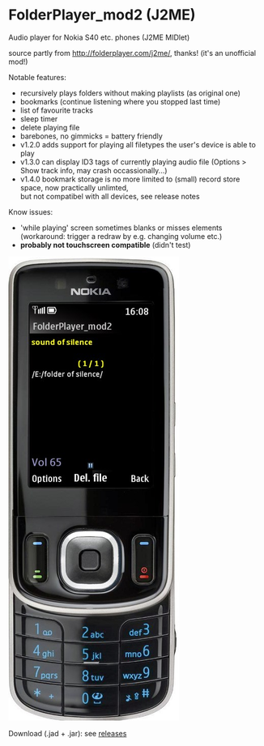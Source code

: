 # FolderPlayer_mod2 (J2ME)
Audio player for Nokia S40 etc. phones (J2ME MIDlet)

source partly from http://folderplayer.com/j2me/, thanks!
(it's an unofficial mod!)

Notable features: 
- recursively plays folders without making playlists (as original one) 
- bookmarks (continue listening where you stopped last time)
- list of favourite tracks
- sleep timer
- delete playing file
- barebones, no gimmicks = battery friendly  
- v1.2.0 adds support for playing all filetypes the user's device is able to play
- v1.3.0 can display ID3 tags of currently playing audio file (Options > Show track info, may crash occassionally...)  
- v1.4.0 bookmark storage is no more limited to (small) record store space, now practically unlimted,  
but not compatibel with all devices, see release notes


Know issues:
- 'while playing' screen sometimes blanks or misses elements (workaround: trigger a redraw by e.g. changing volume etc.)
- **probably not touchscreen compatible** (didn't test)

<img src="https://github.com/nofishonfriday/FolderPlayer_mod/blob/master/FP_mod2.jpg" alt="hi" class="inline"/>

Download (.jad + .jar):
see [releases](https://github.com/nofishonfriday/FolderPlayer_mod-J2ME-/releases)

